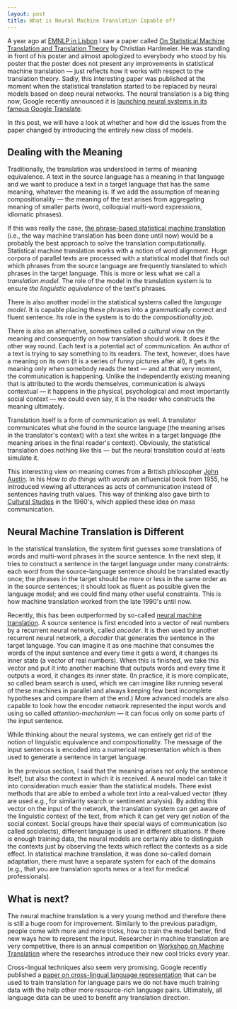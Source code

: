 ```yaml
---
layout: post
title: What is Neural Machine Translation Capable of?
---
```


A year ago at [EMNLP in Lisbon](http://www.emnlp2015.org/) I saw a paper called
[On Statistical Machine Translation and Translation
Theory](http://www.emnlp2015.org/proceedings/DiscoMT/pdf/DiscoMT22.pdf) by
Christian Hardmeier. He was standing in front of his poster and almost
apologized to everybody who stood by his poster that the poster does not
present any improvements in statistical machine translation — just reflects how
it works with respect to the translation theory. Sadly, this interesting paper
was published at the moment when the statistical translation started to be
replaced by neural models based on deep neural networks. The neural translation
is a big thing now, Google recently announced it is [launching neural systems
in its famous Google
Translate](https://research.googleblog.com/2016/09/a-neural-network-for-machine.html).

In this post, we will have a look at whether and how did the issues from the
paper changed by introducing the entirely new class of models.

## Dealing with the Meaning

Traditionally, the translation was understood in terms of meaning equivalence.
A text in the source language has a meaning in that language and we want to
produce a text in a target language that has the same meaning, whatever the
meaning is. If we add the assumption of meaning compositionality — the meaning
of the text arises from aggregating meaning of smaller parts (word, colloquial
multi-word expressions, idiomatic phrases).

If this was really the case, [the phrase-based statistical machine
translation](https://en.wikipedia.org/wiki/Statistical_machine_translation)
(i.e., the way machine translation has been done until now) would be a probably
the best approach to solve the translation computationally.  Statistical
machine translation works with a notion of word alignment. Huge corpora of
parallel texts are processed with a statistical model that finds out which
phrases from the source language are frequently translated to which phrases in
the target language. This is more or less what we call a _translation model_.
The role of the model in the translation system is to ensure _the linguistic
equivalence_ of the text's phrases.

There is also another model in the statistical systems called the _language
model_. It is capable placing these phrases into a grammatically correct and
fluent sentence. Its role in the system is to do the _compositionality job_.

There is also an alternative, sometimes called _a cultural_ view on the meaning
and consequently on how translation should work. It does it the other way
round. Each text is a potential act of communication.  An author of a text is
trying to say something to its readers. The text, however, does have a meaning
on its own (it is a series of funny pictures after all), it gets its meaning
only when somebody reads the text — and at that very moment, the communication
is happening. Unlike the independently existing meaning that is attributed to
the words themselves, communication is always contextual — it happens in the
physical, psychological and most importantly social context — we could even
say, it is the reader who constructs the meaning ultimately.

Translation itself is a form of communication as well. A translator
communicates what she found in the source language (the meaning arises in the
translator's context) with a text she writes in a target language (the meaning
arises in the final reader's context). Obviously, the statistical translation
does nothing like this — but the neural translation could at leats simulate it.

This interesting view on meaning comes from a British philosopher [John
Austin](https://en.wikipedia.org/wiki/J._L._Austin). In his _How to do
things with words_ an influencial book from 1955, he introduced viewing all
utterances as acts of communication instead of sentences having truth values.
This way of thinking also gave birth to [Cultural
Studies](https://en.wikipedia.org/wiki/Cultural_studies) in the 1960's, which
applied these idea on mass communication.

## Neural Machine Translation is Different

In the statistical translation, the system first guesses some translations of
words and multi-word phrases in the source sentence. In the next step, it tries
to construct a sentence in the target language under many constraints: each
word from the source-language sentence should be translated exactly once; the
phrases in the target should be more or less in the same order as in the source
sentences; it should look as fluent as possible given the language model; and
we could find many other useful constraints. This is how machine translation
worked from the late 1990's until now.

Recently, this has been outperformed by so-called [neural machine
translation](https://en.wikipedia.org/wiki/Neural_machine_translation). A
source sentence is first encoded into a vector of real numbers by a recurrent
neural network, called _encoder_. It is then used by another recurrent neural
network, a _decoder_ that generates the sentence in the target language. You
can imagine it as one machine that consumes the words of the input sentence and
every time it gets a word, it changes its inner state (a vector of real
numbers). When this is finished, we take this vector and put it into another
machine that outputs words and every time it outputs a word, it changes its
inner state. (In practice, it is more complicate, so called beam search is
used, which we can imagine like running several of these machines in parallel
and always keeping few best incomplete hypotheses and compare them at the end.)
More advanced models are also capable to look how the encoder network
represented the input words and using so called _attention-mechanism_ — it can
focus only on some parts of the input sentence.

While thinking about the neural systems, we can entirely get rid of the notion
of linguistic equivalence and compositionality. The message of the input
sentences is encoded into a numerical representation which is then used to
generate a sentence in target language.

In the previous section, I said that the meaning arises not only the sentence
itself, but also the context in which it is received. A neural model can take
it into consideration much easier than the statistical models.  There exist
methods that are able to embed a whole text into a real-valued vector (they are
used e.g., for similarity search or sentiment analysis). By adding this vector
on the input of the network, the translation system can get aware of the
linguistic context of the text, from which it can get very get notion of the
social context. Social groups have their special ways of communication (so
called sociolects), different language is used in different situations. If
there is enough training data, the neural models are certainly able to
distinguish the contexts just by observing the texts which reflect the contexts
as a side effect. In statistical machine translation, it was done so-called
domain adaptation, there must have a separate system for each of the domains
(e.g., that you are translation sports news or a text for medical
professionals).

## What is next?

The neural machine translation is a very young method and therefore there is
still a huge room for improvement. Similarly to the previous paradigm, people
come with more and more tricks, how to train the model better, find new ways
how to represent the input. Researcher in machine translation are very
competitive, there is an annual competition on [Workshop on Machine
Translation](http://www.statmt.org/wmt16/) where the researches introduce their
new cool tricks every year.

Cross-lingual techniques also seem very promising. Google recently published a
[paper on cross-lingual language
representation](https://arxiv.org/abs/1611.04558) that can be used to train
translation for language pairs we do not have much training data with the
help other more resource-rich language pairs. Ultimately, all language data can
be used to benefit any translation direction.
